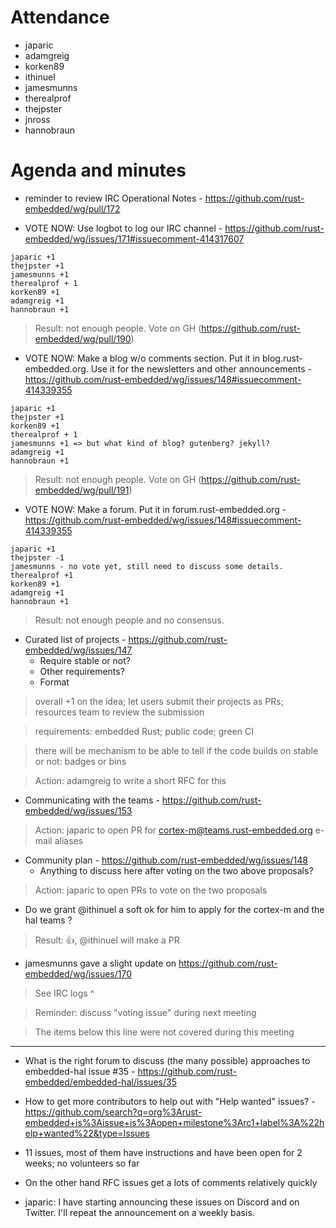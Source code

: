 # Attendance

- japaric
- adamgreig
- korken89
- ithinuel
- jamesmunns
- therealprof
- thejpster
- jnross
- hannobraun

# Agenda and minutes

- reminder to review IRC Operational Notes - https://github.com/rust-embedded/wg/pull/172

- VOTE NOW: Use logbot to log our IRC channel - https://github.com/rust-embedded/wg/issues/171#issuecomment-414317607

```
japaric +1
thejpster +1
jamesmunns +1
therealprof + 1
korken89 +1
adamgreig +1
hannobraun +1
```

> Result: not enough people. Vote on GH (https://github.com/rust-embedded/wg/pull/190)

- VOTE NOW: Make a blog w/o comments section. Put it in blog.rust-embedded.org. Use it for the newsletters and other announcements - https://github.com/rust-embedded/wg/issues/148#issuecomment-414339355

```
japaric +1
thejpster +1
korken89 +1
therealprof + 1
jamesmunns +1 => but what kind of blog? gutenberg? jekyll?
adamgreig +1
hannobraun +1
```

> Result: not enough people. Vote on GH (https://github.com/rust-embedded/wg/pull/191)

- VOTE NOW: Make a forum. Put it in forum.rust-embedded.org - https://github.com/rust-embedded/wg/issues/148#issuecomment-414339355

```
japaric +1
thejpster -1
jamesmunns - no vote yet, still need to discuss some details.
therealprof +1
korken89 +1
adamgreig +1
hannobraun +1
```

> Result: not enough people and no consensus.

- Curated list of projects - https://github.com/rust-embedded/wg/issues/147
  - Require stable or not?
  - Other requirements?
  - Format

> overall +1 on the idea; let users submit their projects as PRs; resources team to review the submission

> requirements: embedded Rust; public code; green CI

> there will be mechanism to be able to tell if the code builds on stable or not: badges or bins

> Action: adamgreig to write a short RFC for this

- Communicating with the teams - https://github.com/rust-embedded/wg/issues/153

> Action: japaric to open PR for cortex-m@teams.rust-embedded.org e-mail aliases

- Community plan - https://github.com/rust-embedded/wg/issues/148
  - Anything to discuss here after voting on the two above proposals?

> Action: japaric to open PRs to vote on the two proposals

- Do we grant @ithinuel a soft ok for him to apply for the cortex-m and the hal teams ?

> Result: :+1:, @ithinuel will make a PR

- jamesmunns gave a slight update on https://github.com/rust-embedded/wg/issues/170

> See IRC logs ^

> Reminder: discuss "voting issue" during next meeting

> The items below this line were not covered during this meeting

---

- What is the right forum to discuss (the many possible) approaches to embedded-hal issue #35 - https://github.com/rust-embedded/embedded-hal/issues/35

- How to get more contributors to help out with "Help wanted" issues? - https://github.com/search?q=org%3Arust-embedded+is%3Aissue+is%3Aopen+milestone%3Arc1+label%3A%22help+wanted%22&type=Issues
 - 11 issues, most of them have instructions and have been open for 2 weeks; no volunteers so far
 - On the other hand RFC issues get a lots of comments relatively quickly
  - japaric: I have starting announcing these issues on Discord and on Twitter. I'll repeat the announcement on a weekly basis.
